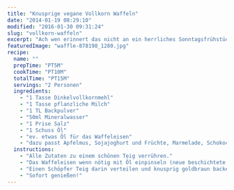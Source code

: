 ```yaml
---
title: "Knusprige vegane Vollkorn Waffeln"
date: "2014-01-19 08:29:10"
modified: "2016-01-30 09:31:24"
slug: "vollkorn-waffeln"
excerpt: "Ach wen erinnert das nicht an ein herrliches Sonntagsfrühstück! Frische warme knusprige Waffeln und der Tag ist schön."
featuredImage: "waffle-878198_1280.jpg"
recipe:
  name: ""
  prepTime: "PT5M"
  cookTime: "PT10M"
  totalTime: "PT15M"
  servings: "2 Personen"
  ingredients:
    - "1 Tasse Dinkelvollkornmehl"
    - "1 Tasse pflanzliche Milch"
    - "1 TL Backpulver"
    - "50ml Mineralwasser"
    - "1 Prise Salz"
    - "1 Schuss Öl"
    - "ev. etwas Öl für das Waffeleisen"
    - "dazu passt Apfelmus, Sojajoghurt und Früchte, Marmelade, Schokocreme und alles was Dir sonst noch so einfällt"
  instructions:
    - "Alle Zutaten zu einem schönen Teig verrühren."
    - "Das Waffeleisen wenn nötig mit Öl einpinseln (neue beschichtete Waffeleisen tun´s auch ohne) und heiß werden lassen."
    - "Einen Schöpfer Teig darin verteilen und knusprig goldbraun backen lassen."
    - "Sofort genießen!"
---
```


